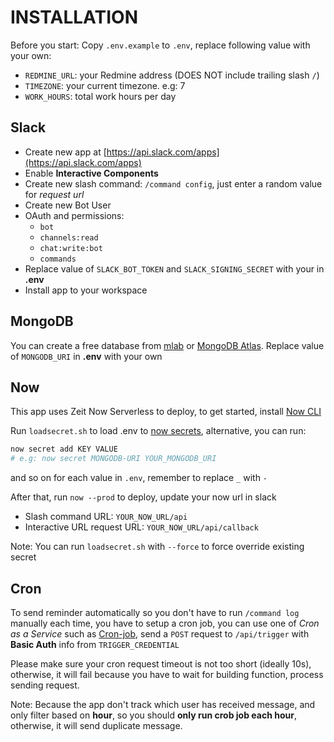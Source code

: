 # INSTALLATION
Before you start: Copy `.env.example` to `.env`, replace following value with your own:
- `REDMINE_URL`: your Redmine address (DOES NOT include trailing slash `/`)
- `TIMEZONE`: your current timezone. e.g: 7
- `WORK_HOURS`: total work hours per day

## Slack
- Create new app at [https://api.slack.com/apps](https://api.slack.com/apps)
- Enable **Interactive Components**
- Create new slash command: `/command config`, just enter a random value for *request url*
- Create new Bot User
- OAuth and permissions: 
    + `bot`
    + `channels:read`
    + `chat:write:bot`
    + `commands`
- Replace value of `SLACK_BOT_TOKEN` and `SLACK_SIGNING_SECRET` with your in **.env**
- Install app to your workspace

## MongoDB
You can create a free database from [mlab](https://mlab.com/) or [MongoDB Atlas](https://www.mongodb.com/cloud/atlas). Replace value of `MONGODB_URI` in **.env** with your own

## Now
This app uses Zeit Now Serverless to deploy, to get started, install [Now CLI](https://zeit.co/download)

Run `loadsecret.sh` to load .env to [now secrets](https://zeit.co/docs/v2/environment-variables-and-secrets), alternative, you can run:
```bash
now secret add KEY VALUE
# e.g: now secret MONGODB-URI YOUR_MONGODB_URI
```
and so on for each value in `.env`, remember to replace `_` with `-`

After that, run `now --prod` to deploy, update your now url in slack

- Slash command URL: `YOUR_NOW_URL/api`
- Interactive URL request URL: `YOUR_NOW_URL/api/callback`

Note: You can run `loadsecret.sh` with `--force` to force override existing secret

## Cron
To send reminder automatically so you don't have to run `/command log` manually each time, you have to setup a cron job, you can use one of *Cron as a Service* such as [Cron-job](https://cron-job.org/), send a `POST` request to `/api/trigger` with **Basic Auth** info from `TRIGGER_CREDENTIAL`

Please make sure your cron request timeout is not too short (ideally 10s), otherwise, it will fail because you have to wait for building function, process sending request.

Note: Because the app don't track which user has received message, and only filter based on **hour**, so you should **only run crob job each hour**, otherwise, it will send duplicate message.